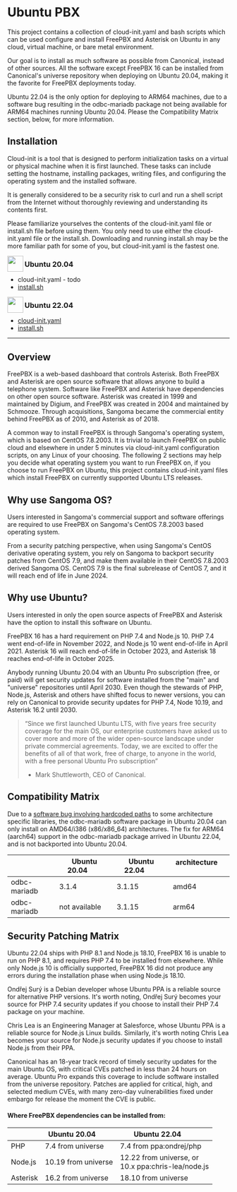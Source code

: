 # Ubuntu PBX

This project contains a collection of cloud-init.yaml and bash scripts which can be used configure and install FreePBX and Asterisk on Ubuntu in any cloud, virtual machine, or bare metal environment.

Our goal is to install as much software as possible from Canonical, instead of other sources. All the software except FreePBX 16 can be installed from Canonical's universe repository when deploying on Ubuntu 20.04, making it the favorite for FreePBX deployments today.

Ubuntu 22.04 is the only option for deploying to ARM64 machines, due to a software bug resulting in the odbc-mariadb package not being available for ARM64 machines running Ubuntu 20.04. Please the Compatibility Matrix section, below, for more information.

## Installation

Cloud-init is a tool that is designed to perform initialization tasks on a virtual or physical machine when it is first launched. These tasks can include setting the hostname, installing packages, writing files, and configuring the operating system and the installed software.

It is generally considered to be a security risk to curl and run a shell script from the Internet without thoroughly reviewing and understanding its contents first.

Please familiarize yourselves the contents of the cloud-init.yaml file or install.sh file before using them. You only need to use either the cloud-init.yaml file or the install.sh. Downloading and running install.sh may be the more familiar path for some of you, but cloud-init.yaml is the fastest one.

<img src="https://assets.ubuntu.com/v1/28e0ebb7-Focal-Fossa-gradient-outline.svg" height="36" align="left">

### Ubuntu 20.04

- cloud-init.yaml - todo
- [install.sh](./focal/install.sh)

<img src="https://assets.ubuntu.com/v1/4d42e36c-Jammy+Jellyfish+RGB.svg" height="36" align="left">

### Ubuntu 22.04

- [cloud-init.yaml](./jammy/cloud-init.yaml)
- [install.sh](./jammy/install.sh)

---

## Overview

FreePBX is a web-based dashboard that controls Asterisk. Both FreePBX and Asterisk are open source software that allows anyone to build a telephone system. Software like FreePBX and Asterisk have dependencies on other open source software. Asterisk was created in 1999 and maintained by Digium, and FreePBX was created in 2004 and maintained by Schmooze. Through acquisitions, Sangoma became the commercial entity behind FreePBX as of 2010, and Asterisk as of 2018.

A common way to install FreePBX is through Sangoma's operating system, which is based on CentOS 7.8.2003. It is trivial to launch FreePBX on public cloud and elsewhere in under 5 minutes via cloud-init.yaml configuration scripts, on any Linux of your choosing. The following 2 sections may help you decide what operating system you want to run FreePBX on, if you choose to run FreePBX on Ubuntu, this project contains cloud-init.yaml files which install FreePBX on currently supported Ubuntu LTS releases.

## Why use Sangoma OS?

Users interested in Sangoma's commercial support and software offerings are required to use FreePBX on Sangoma's CentOS 7.8.2003 based operating system.

From a security patching perspective, when using Sangoma's CentOS derivative operating system, you rely on Sangoma to backport security patches from CentOS 7.9, and make them available in their CentOS 7.8.2003 derived Sangoma OS. CentOS 7.9 is the final subrelease of CentOS 7, and it will reach end of life in June 2024.

## Why use Ubuntu?

Users interested in only the open source aspects of FreePBX and Asterisk have the option to install this software on Ubuntu.

FreePBX 16 has a hard requirement on PHP 7.4 and Node.js 10. PHP 7.4 went end-of-life in November 2022, and Node.js 10 went end-of-life in April 2021. Asterisk 16 will reach end-of-life in October 2023, and Asterisk 18 reaches end-of-life in October 2025.

Anybody running Ubuntu 20.04 with an Ubuntu Pro subscription (free, or paid) will get security updates for software installed from the "main" and "universe" repositories until April 2030. Even though the stewards of PHP, Node.js, Asterisk and others have shifted focus to newer versions, you can rely on Canonical to provide security updates for PHP 7.4, Node 10.19, and Asterisk 16.2 until 2030. 

> “Since we first launched Ubuntu LTS, with five years free security coverage for the main OS, our enterprise customers have asked us to cover more and more of the wider open-source landscape under private commercial agreements. Today, we are excited to offer the benefits of all of that work, free of charge, to anyone in the world, with a free personal Ubuntu Pro subscription”
> - Mark Shuttleworth, CEO of Canonical.

## Compatibility Matrix

Due to a [software bug involving hardcoded paths](https://bugs.debian.org/942412) to some architecture specific libraries, the odbc-mariadb software package in Ubuntu 20.04 can only install on AMD64/i386 (x86/x86_64) architectures. The fix for ARM64 (aarch64) support in the odbc-mariadb package arrived in Ubuntu 22.04, and is not backported into Ubuntu 20.04.

|               | Ubuntu 20.04&nbsp;&nbsp;&nbsp;<img src="https://assets.ubuntu.com/v1/28e0ebb7-Focal-Fossa-gradient-outline.svg" height="16" align="right"> | Ubuntu 22.04&nbsp;&nbsp;&nbsp;<img src="https://assets.ubuntu.com/v1/4d42e36c-Jammy+Jellyfish+RGB.svg" height="16" align="right"> | architecture&nbsp;&nbsp;&nbsp;<img src="https://assets.ubuntu.com/v1/4e0399a1-chip.svg" height="16" align="right"> |
|---            |---            |---            |---            |
|odbc-mariadb  	| 3.1.4         | 3.1.15 	    | amd64      	|
|odbc-mariadb  	| not available | 3.1.15 	    | arm64      	|

## Security Patching Matrix

Ubuntu 22.04 ships with PHP 8.1 and Node.js 18.10, FreePBX 16 is unable to run on PHP 8.1, and requires PHP 7.4 to be installed from elsewhere. While only Node.js 10 is officially supported, FreePBX 16 did not produce any errors during the installation phase when using Node.js 18.10.

Ondřej Surý is a Debian developer whose Ubuntu PPA is a reliable source for alternative PHP versions. It's worth noting, Ondřej Surý becomes your source for PHP 7.4 security updates if you choose to install their PHP 7.4 package on your machine.

Chris Lea is an Engineering Manager at Salesforce, whose Ubuntu PPA is a reliable source for Node.js Linux builds. Similarly, it's worth noting Chris Lea becomes your source for Node.js security updates if you choose to install Node.js from their PPA.

Canonical has an 18-year track record of timely security updates for the main Ubuntu OS, with critical CVEs patched in less than 24 hours on average. Ubuntu Pro expands this coverage to include software installed from the universe repository. Patches are applied for critical, high, and selected medium CVEs, with many zero-day vulnerabilities fixed under embargo for release the moment the CVE is public.

#### Where FreePBX dependencies can be installed from:
|               | Ubuntu 20.04&nbsp;&nbsp;&nbsp;<img src="https://assets.ubuntu.com/v1/28e0ebb7-Focal-Fossa-gradient-outline.svg" height="16" align="right"> | Ubuntu 22.04&nbsp;&nbsp;&nbsp;<img src="https://assets.ubuntu.com/v1/4d42e36c-Jammy+Jellyfish+RGB.svg" height="16" align="right"> |
|---            |---                    |---                      |
|PHP  	        | 7.4 from universe     | 7.4 from ppa:ondrej/php |
|Node.js  	    | 10.19 from universe   | 12.22 from universe, or<br>10.x ppa:chris-lea/node.js |
|Asterisk       | 16.2 from universe    | 18.10 from universe     |

